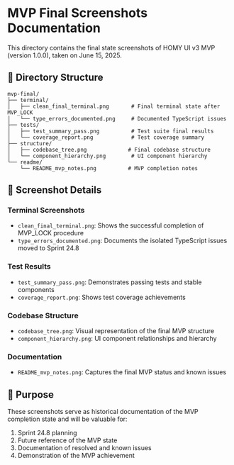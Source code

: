 # MVP Final Screenshots Documentation

This directory contains the final state screenshots of HOMY UI v3 MVP (version 1.0.0), taken on June 15, 2025.

## 📁 Directory Structure

```
mvp-final/
├── terminal/
│   ├── clean_final_terminal.png       # Final terminal state after MVP_LOCK
│   └── type_errors_documented.png     # Documented TypeScript issues
├── tests/
│   ├── test_summary_pass.png          # Test suite final results
│   └── coverage_report.png            # Test coverage summary
├── structure/
│   ├── codebase_tree.png             # Final codebase structure
│   └── component_hierarchy.png        # UI component hierarchy
└── readme/
    └── README_mvp_notes.png          # MVP completion notes
```

## 📸 Screenshot Details

### Terminal Screenshots

- `clean_final_terminal.png`: Shows the successful completion of MVP_LOCK procedure
- `type_errors_documented.png`: Documents the isolated TypeScript issues moved to Sprint 24.8

### Test Results

- `test_summary_pass.png`: Demonstrates passing tests and stable components
- `coverage_report.png`: Shows test coverage achievements

### Codebase Structure

- `codebase_tree.png`: Visual representation of the final MVP structure
- `component_hierarchy.png`: UI component relationships and hierarchy

### Documentation

- `README_mvp_notes.png`: Captures the final MVP status and known issues

## 🎯 Purpose

These screenshots serve as historical documentation of the MVP completion state and will be valuable for:

1. Sprint 24.8 planning
2. Future reference of the MVP state
3. Documentation of resolved and known issues
4. Demonstration of the MVP achievement
